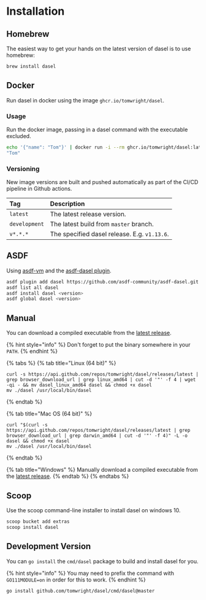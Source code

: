 # Installation

## Homebrew

The easiest way to get your hands on the latest version of dasel is to use homebrew:

```bash
brew install dasel
```

## Docker

Run dasel in docker using the image `ghcr.io/tomwright/dasel`.

### Usage

Run the docker image, passing in a dasel command with the executable excluded.

```bash
echo '{"name": "Tom"}' | docker run -i --rm ghcr.io/tomwright/dasel:latest -p json '.name'
"Tom"
```

### Versioning

New image versions are built and pushed automatically as part of the CI/CD pipeline in Github actions.

| Tag | Description |
| :--- | :--- |
| `latest` | The latest release version. |
| `development` | The latest build from `master` branch. |
| `v*.*.*` | The specified dasel release. E.g. `v1.13.6`. |

## ASDF

Using [asdf-vm](https://asdf-vm.com/) and the [asdf-dasel plugin](https://github.com/asdf-community/asdf-dasel?ts=4).

```bash
asdf plugin add dasel https://github.com/asdf-community/asdf-dasel.git
asdf list all dasel
asdf install dasel <version>
asdf global dasel <version>
```

## Manual

You can download a compiled executable from the [latest release](https://github.com/TomWright/dasel/releases/latest).

{% hint style="info" %}
Don't forget to put the binary somewhere in your `PATH`.
{% endhint %}

{% tabs %}
{% tab title="Linux \(64 bit\)" %}
```text
curl -s https://api.github.com/repos/tomwright/dasel/releases/latest | grep browser_download_url | grep linux_amd64 | cut -d '"' -f 4 | wget -qi - && mv dasel_linux_amd64 dasel && chmod +x dasel
mv ./dasel /usr/local/bin/dasel
```
{% endtab %}

{% tab title="Mac OS \(64 bit\)" %}
```text
curl "$(curl -s https://api.github.com/repos/tomwright/dasel/releases/latest | grep browser_download_url | grep darwin_amd64 | cut -d '"' -f 4)" -L -o dasel && chmod +x dasel
mv ./dasel /usr/local/bin/dasel
```
{% endtab %}

{% tab title="Windows" %}
Manually download a compiled executable from the [latest release](https://github.com/TomWright/dasel/releases/latest).
{% endtab %}
{% endtabs %}

## Scoop

Use the scoop command-line installer to install dasel on windows 10.

```bash
scoop bucket add extras
scoop install dasel
```

## Development Version

You can `go install` the `cmd/dasel` package to build and install dasel for you.

{% hint style="info" %}
You may need to prefix the command with `GO111MODULE=on` in order for this to work.
{% endhint %}

```text
go install github.com/tomwright/dasel/cmd/dasel@master
```

